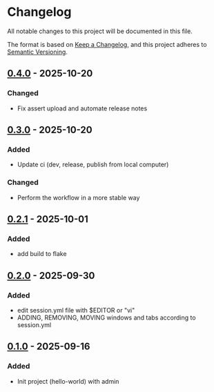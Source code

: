 # Changelog

All notable changes to this project will be documented in this file.

The format is based on [Keep a Changelog](https://keepachangelog.com/en/1.0.0/),
and this project adheres to [Semantic Versioning](https://semver.org/spec/v2.0.0.html).

## [0.4.0](https://github.com/bmblb3/kittylitters/compare/v0.3.0..v0.4.0) - 2025-10-20

### Changed

- Fix assert upload and automate release notes

## [0.3.0](https://github.com/bmblb3/kittylitters/compare/v0.2.1..v0.3.0) - 2025-10-20

### Added

- Update ci (dev, release, publish from local computer)

### Changed

- Perform the workflow in a more stable way

## [0.2.1](https://github.com/bmblb3/kittylitters/compare/v0.2.0...v0.2.1) - 2025-10-01

### Added

- add build to flake

## [0.2.0](https://github.com/bmblb3/kittylitters/compare/v0.1.0...v0.2.0) - 2025-09-30

### Added

- edit session.yml file with $EDITOR or "vi"
- ADDING, REMOVING, MOVING windows and tabs according to session.yml

## [0.1.0](https://github.com/bmblb3/kittylitters/releases/tag/v0.1.0) - 2025-09-16

### Added

- Init project (hello-world) with admin
